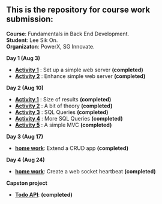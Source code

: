## This is the repository for course work submission:
**Course**: Fundamentals in Back End Development.
<br>**Student**: Lee Sik On.
<br>**Organizaton**: PowerX, SG Innovate.

**Day 1 (Aug 3)**
- [**Activity 1**](./act1) : Set up a simple web server **(completed)**
- [**Activity 2**](./act2) : Enhance simple web server **(completed)**


**Day 2 (Aug 10)**
- [**Activity 1**](./day2act1) : Size of results **(completed)**
- [**Activity 2**](./day2act2) : A bit of theory **(completed)**
- [**Activity 3**](./act3) : SQL Queries **(completed)**
- [**Activity 4**](./act4) : More SQL Queries **(completed)**
- [**Activity 5**](./act5) : A simple MVC **(completed)**


**Day 3 (Aug 17)**
- [**home work**](./5e-swagger): Extend a CRUD app **(completed)**

**Day 4 (Aug 24)**
- [**home work**](./websocket): Create a web socket heartbeat **(completed)**

**Capston project**
- [**Todo API**](https://github.com/encore428/BECapstone): **(completed)**


